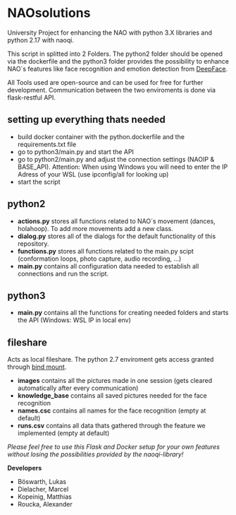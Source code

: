# NAOsolutions
University Project for enhancing the NAO with python 3.X libraries and python 2.17 with naoqi.

This script in splitted into 2 Folders.
The python2 folder should be opened via the dockerfile and the python3 folder provides the
possibility to enhance NAO´s features like face recognition and emotion detection from [DeepFace](https://github.com/serengil/deepface).

All Tools used are open-source and can be used for free for further development.
Communication between the two enviroments is done via flask-restful API.

## setting up everything thats needed

- build docker container with the python.dockerfile and the requirements.txt file
- go to python3/main.py and start the API
- go to python2/main.py and adjust the connection settings (NAOIP & BASE_API). Attention: When using Windows you will need to enter the IP Adress of your WSL (use ipconfig/all for looking up)
- start the script

## python2

- **actions.py** stores all functions related to NAO´s movement (dances, holahoop). To add more movements add a new class.
- **dialog.py** stores all of the dialogs for the default functionality of this repository.
- **functions.py** stores all functions related to the main.py scipt (conformation loops, photo capture, audio recording, ...)
- **main.py** contains all configuration data needed to establish all connections and run the script.

## python3

- **main.py** contains all the functions for creating needed folders and starts the API (Windows: WSL IP in local env)

## fileshare
Acts as local fileshare. The python 2.7 enviroment gets access granted through [bind mount](https://docs.docker.com/storage/bind-mounts/).

- **images** contains all the pictures made in one session (gets cleared automatically after every communication)
- **knowledge_base** contains all saved pictures needed for the face recognition
- **names.csc** contains all names for the face recognition (empty at default)
- **runs.csv** contains all data thats gathered through the feature we implemented (empty at default)

*Please feel free to use this Flask and Docker setup for your own features without losing the possibilities provided by the naoqi-library!*

**Developers**
- Böswarth, Lukas
- Dielacher, Marcel
- Kopeinig, Matthias
- Roucka, Alexander
